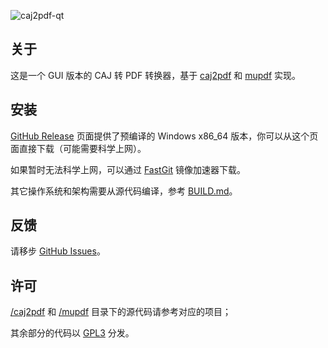 ![caj2pdf-qt](https://gitlab.com/sainnhe/img/-/raw/master/caj2pdf-qt.png)

## 关于

这是一个 GUI 版本的 CAJ 转 PDF 转换器，基于 [caj2pdf](https://github.com/caj2pdf/caj2pdf) 和 [mupdf](https://mupdf.com) 实现。

## 安装

[GitHub Release](https://github.com/sainnhe/caj2pdf-qt/releases) 页面提供了预编译的 Windows x86_64 版本，你可以从这个页面直接下载（可能需要科学上网）。

如果暂时无法科学上网，可以通过 [FastGit](https://doc.fastgit.org/zh-cn/guide.html#release-%E5%92%8C%E6%BA%90%E7%A0%81%E5%AD%98%E6%A1%A3%E7%9A%84%E4%B8%8B%E8%BD%BD) 镜像加速器下载。

其它操作系统和架构需要从源代码编译，参考 [BUILD.md](./BUILD.md)。

## 反馈

请移步 [GitHub Issues](https://github.com/sainnhe/caj2pdf-qt/issues)。

## 许可

[/caj2pdf](./caj2pdf) 和 [/mupdf](./mupdf) 目录下的源代码请参考对应的项目；

其余部分的代码以 [GPL3](./LICENSE) 分发。
